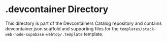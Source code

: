 # .devcontainer Directory

This directory is part of the Devcontainers Catalog repository and contains devcontainer.json scaffold and supporting files for the `templates/stack-web-node-supabase-webtop/.template` template.

